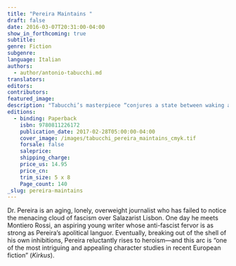 ```yaml
---
title: "Pereira Maintains "
draft: false
date: 2016-03-07T20:31:00-04:00
show_in_forthcoming: true
subtitle:
genre: Fiction
subgenre:
language: Italian
authors:
  - author/antonio-tabucchi.md
translators:
editors:
contributors:
featured_image:
description: "Tabucchi’s masterpiece “conjures a state between waking and dreaming” (_The New York Times_) "
editions:
  - binding: Paperback
    isbn: 9780811226172
    publication_date: 2017-02-28T05:00:00-04:00
    cover_image: /images/tabucchi_pereira_maintains_cmyk.tif
    forsale: false
    saleprice:
    shipping_charge:
    price_us: 14.95
    price_cn:
    trim_size: 5 x 8
    Page_count: 140
_slug: pereira-maintains
---
```


Dr. Pereira is an aging, lonely, overweight journalist who has failed to notice the menacing cloud of fascism over Salazarist Lisbon. One day he meets Montiero Rossi, an aspiring young writer whose anti-fascist fervor is as strong as Pereira’s apolitical languor. Eventually, breaking out of the shell of his own inhibitions, Pereira reluctantly rises to heroism—and this arc is “one of the most intriguing and appealing character studies in recent European fiction” (_Kirkus_).

